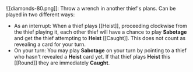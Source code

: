 ![[diamonds-80.png]]: Throw a wrench in another thief's plans. Can be played in two different ways:
- As an interrupt: When a thief plays [[Heist]], proceeding clockwise from the thief playing it, each other thief will have a chance to play **Sabotage** and get the thief attempting to **Heist** [[Caught]]. This does not count as revealing a card for your turn.
- On your turn: You may play **Sabotage** on your turn by pointing to a thief who hasn't revealed a **Heist** card yet. If that thief plays **Heist** this [[Round]] they are immediately **Caught**.